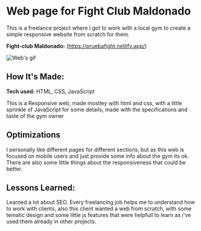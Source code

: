 # Web page for Fight Club Maldonado
This is a freelance project where i got to work with a local gym to create a simple responsive website from scratch for them.

**Fight-club Maldonado:** (https://pruebafight.netlify.app/)

<img align="center">![Web's gif](https://raw.githubusercontent.com/andresgonzalezarbildi/PruebaFight/master/Fight%20Club.gif)
## How It's Made:

**Tech used:** HTML, CSS, JavaScript

This is a Responsive web, made mostley with html and css, with a little sprinkle of JavaScript for some details, made with the specifications and taste of the gym owner

## Optimizations

I personally like different pages for different sections, but as this web is focused on mobile users and just provide some info about the gym its ok.
There are also some little things about the responsiveness that could be better.

## Lessons Learned:

Learned a lot about SEO.
Every freelancing job helps me to understand how to work with clients, also this client wanted a web from scratch, with some tematic design and some little js features that were helpfull to learn as i've used them already in other projects.

